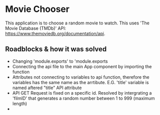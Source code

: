 # Movie Chooser
This application is to choose a random movie to watch. This uses 'The Movie Database (TMDb)' API: https://www.themoviedb.org/documentation/api.

## Roadblocks & how it was solved
* Changing 'module.exports' to 'module.exports
* Connecting the api file to the main App component by importing the function
* Attributes not connecting to variables to api function, therefore the variables has the same name as the arrtibute. E.G. 'title' variable is named aftered "title" API attribute
* API GET Request is fixed on a specific id. Resolved by intergrating a 'filmID' that generates a random number between 1 to 999 (maximum length)
* 
